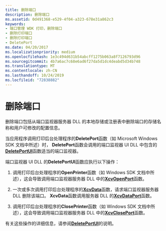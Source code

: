 ```yaml
---
title: 删除端口
description: 删除端口
ms.assetid: 0d491368-e529-4f04-a323-678e31a862c3
keywords:
- 端口管理 WDK 打印，删除端口
- 删除打印端口
- 删除打印端口
- DeletePort
ms.date: 04/20/2017
ms.localizationpriority: medium
ms.openlocfilehash: 1e3c494d631b54abcff1275b063a8f7126793d96
ms.sourcegitcommit: 4b7a6ac7c68e6ad6f27da5d1dc4deabd5d34b748
ms.translationtype: MT
ms.contentlocale: zh-CN
ms.lasthandoff: 10/24/2019
ms.locfileid: "72838882"
---
```

# <a name="deleting-a-port"></a>删除端口





删除端口包括从端口监视器服务器 DLL 的本地存储或注册表中删除端口的存储名称和用户可修改的配置信息。

当应用程序调用打印后台处理程序的**DeletePort**函数（如 Microsoft Windows SDK 文档中所述）时， **DeletePort**函数会调用的端口监视器 UI DLL 中包含的[**DeletePortUI**](https://docs.microsoft.com/windows-hardware/drivers/ddi/winsplp/nf-winsplp-deleteportui)函数适当的端口监视器。

端口监视器 UI DLL 的**DeletePortUI**函数应执行以下操作：

1.  调用打印后台处理程序的**OpenPrinter**函数（如 Windows SDK 文档中所述），这会导致调用端口监视器服务器 DLL 中的[**XcvOpenPort**](https://docs.microsoft.com/windows-hardware/drivers/ddi/winsplp/nf-winsplp-xcvopenport)函数。

2.  一次或多次调用打印后台处理程序的[**XcvData**](https://docs.microsoft.com/previous-versions/ff564255(v=vs.85))函数，请求端口监视器服务器 DLL 删除该端口。 **XcvData**函数调用服务器 DLL 的[**XcvDataPort**](https://docs.microsoft.com/windows-hardware/drivers/ddi/winsplp/nf-winsplp-xcvdataport)函数。

3.  调用打印后台处理程序的**ClosePrinter**函数（如 Windows SDK 文档中所述），这会导致调用端口监视器服务器 DLL 中的[**XcvClosePort**](https://docs.microsoft.com/windows-hardware/drivers/ddi/winsplp/nf-winsplp-xcvcloseport)函数。

有关这些操作的详细信息，请参阅[**DeletePortUI**](https://docs.microsoft.com/windows-hardware/drivers/ddi/winsplp/nf-winsplp-deleteportui)的说明。

 

 




